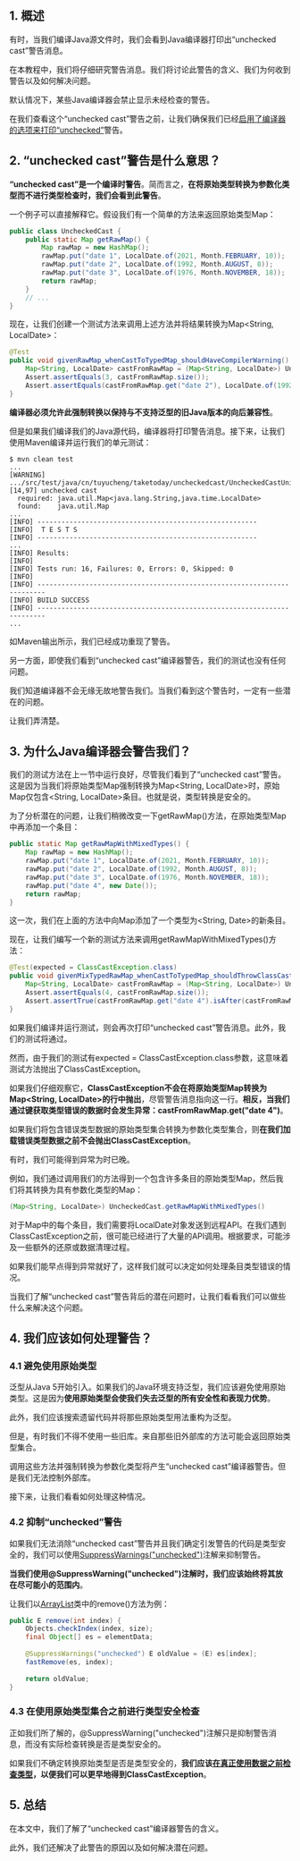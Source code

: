 ## 1. 概述

有时，当我们编译Java源文件时，我们会看到Java编译器打印出“unchecked cast”警告消息。

在本教程中，我们将仔细研究警告消息。我们将讨论此警告的含义、我们为何收到警告以及如何解决问题。

默认情况下，某些Java编译器会禁止显示未经检查的警告。

在我们查看这个“unchecked cast”警告之前，让我们确保我们已经[启用了编译器的选项来打印“unchecked”](https://www.baeldung.com/java-unchecked-conversion#enabling-the-unchecked-warning-option)警告。

## 2. “unchecked cast”警告是什么意思？

**“unchecked cast”是一个编译时警告**。简而言之，**在将原始类型转换为参数化类型而不进行类型检查时，我们会看到此警告**。

一个例子可以直接解释它。假设我们有一个简单的方法来返回原始类型Map：

```java
public class UncheckedCast {
    public static Map getRawMap() {
        Map rawMap = new HashMap();
        rawMap.put("date 1", LocalDate.of(2021, Month.FEBRUARY, 10));
        rawMap.put("date 2", LocalDate.of(1992, Month.AUGUST, 8));
        rawMap.put("date 3", LocalDate.of(1976, Month.NOVEMBER, 18));
        return rawMap;
    }
    // ...
}
```

现在，让我们创建一个测试方法来调用上述方法并将结果转换为Map<String, LocalDate>：

```java
@Test
public void givenRawMap_whenCastToTypedMap_shouldHaveCompilerWarning() {
    Map<String, LocalDate> castFromRawMap = (Map<String, LocalDate>) UncheckedCast.getRawMap();
    Assert.assertEquals(3, castFromRawMap.size());
    Assert.assertEquals(castFromRawMap.get("date 2"), LocalDate.of(1992, Month.AUGUST, 8));
}
```

**编译器必须允许此强制转换以保持与不支持泛型的旧Java版本的向后兼容性**。

但是如果我们编译我们的Java源代码，编译器将打印警告消息。接下来，让我们使用Maven编译并运行我们的单元测试：

```shell
$ mvn clean test
...
[WARNING] .../src/test/java/cn/tuyucheng/taketoday/uncheckedcast/UncheckedCastUnitTest.java:[14,97] unchecked cast
  required: java.util.Map<java.lang.String,java.time.LocalDate>
  found:    java.util.Map
...
[INFO] -------------------------------------------------------
[INFO]  T E S T S
[INFO] -------------------------------------------------------
...
[INFO] Results:
[INFO] 
[INFO] Tests run: 16, Failures: 0, Errors: 0, Skipped: 0
[INFO] 
[INFO] ------------------------------------------------------------------------
[INFO] BUILD SUCCESS
[INFO] ------------------------------------------------------------------------
...
```

如Maven输出所示，我们已经成功重现了警告。

另一方面，即使我们看到“unchecked cast”编译器警告，我们的测试也没有任何问题。

我们知道编译器不会无缘无故地警告我们。当我们看到这个警告时，一定有一些潜在的问题。

让我们弄清楚。

## 3. 为什么Java编译器会警告我们？

我们的测试方法在上一节中运行良好，尽管我们看到了“unchecked cast”警告。这是因为当我们将原始类型Map强制转换为Map<String, LocalDate\>时，原始Map仅包含<String, LocalDate\>条目。也就是说，类型转换是安全的。

为了分析潜在的问题，让我们稍微改变一下getRawMap()方法，在原始类型Map中再添加一个条目：

```java
public static Map getRawMapWithMixedTypes() {
    Map rawMap = new HashMap();
    rawMap.put("date 1", LocalDate.of(2021, Month.FEBRUARY, 10));
    rawMap.put("date 2", LocalDate.of(1992, Month.AUGUST, 8));
    rawMap.put("date 3", LocalDate.of(1976, Month.NOVEMBER, 18));
    rawMap.put("date 4", new Date());
    return rawMap;
}
```

这一次，我们在上面的方法中向Map添加了一个类型为<String, Date\>的新条目。

现在，让我们编写一个新的测试方法来调用getRawMapWithMixedTypes()方法：

```java
@Test(expected = ClassCastException.class)
public void givenMixTypedRawMap_whenCastToTypedMap_shouldThrowClassCastException() {
    Map<String, LocalDate> castFromRawMap = (Map<String, LocalDate>) UncheckedCast.getRawMapWithMixedTypes();
    Assert.assertEquals(4, castFromRawMap.size());
    Assert.assertTrue(castFromRawMap.get("date 4").isAfter(castFromRawMap.get("date 3")));
}
```

如果我们编译并运行测试，则会再次打印“unchecked cast”警告消息。此外，我们的测试将通过。

然而，由于我们的测试有expected = ClassCastException.class参数，这意味着测试方法抛出了ClassCastException。

如果我们仔细观察它，**ClassCastException不会在将原始类型Map转换为Map<String, LocalDate\>的行中抛出**，尽管警告消息指向这一行。**相反，当我们通过键获取类型错误的数据时会发生异常：castFromRawMap.get("date 4")**。 

如果我们将包含错误类型数据的原始类型集合转换为参数化类型集合，则**在我们加载错误类型数据之前不会抛出ClassCastException**。

有时，我们可能得到异常为时已晚。

例如，我们通过调用我们的方法得到一个包含许多条目的原始类型Map，然后我们将其转换为具有参数化类型的Map：

```java
(Map<String, LocalDate>) UncheckedCast.getRawMapWithMixedTypes()
```

对于Map中的每个条目，我们需要将LocalDate对象发送到远程API。在我们遇到ClassCastException之前，很可能已经进行了大量的API调用。根据要求，可能涉及一些额外的还原或数据清理过程。

如果我们能早点得到异常就好了，这样我们就可以决定如何处理条目类型错误的情况。

当我们了解“unchecked cast”警告背后的潜在问题时，让我们看看我们可以做些什么来解决这个问题。

## 4. 我们应该如何处理警告？

### 4.1 避免使用原始类型

泛型从Java 5开始引入。如果我们的Java环境支持泛型，我们应该避免使用原始类型。这是因为**使用原始类型会使我们失去泛型的所有安全性和表现力优势**。

此外，我们应该搜索遗留代码并将那些原始类型用法重构为泛型。

但是，有时我们不得不使用一些旧库。来自那些旧外部库的方法可能会返回原始类型集合。

调用这些方法并强制转换为参数化类型将产生“unchecked cast”编译器警告。但是我们无法控制外部库。

接下来，让我们看看如何处理这种情况。

### 4.2 抑制“unchecked”警告

如果我们无法消除“unchecked cast”警告并且我们确定引发警告的代码是类型安全的，我们可以使用[SuppressWarnings("unchecked")](https://www.baeldung.com/java-unchecked-conversion#1-suppressing-the-warning)注解来抑制警告。

**当我们使用@SuppressWarning("unchecked")注解时，我们应该始终将其放在尽可能小的范围内**。

让我们以[ArrayList](https://www.baeldung.com/java-arraylist)类中的remove()方法为例：

```java
public E remove(int index) {
    Objects.checkIndex(index, size);
    final Object[] es = elementData;
                                                              
    @SuppressWarnings("unchecked") E oldValue = (E) es[index];
    fastRemove(es, index);
                                                              
    return oldValue;
}
```

### 4.3 在使用原始类型集合之前进行类型安全检查

正如我们所了解的，@SuppressWarning("unchecked")注解只是抑制警告消息，而没有实际检查转换是否是类型安全的。

如果我们不确定转换原始类型是否是类型安全的，**我们应该[在真正使用数据之前检查类型](https://www.baeldung.com/java-unchecked-conversion#2-checking-type-conversion-before-using-the-raw-type-collection)，以便我们可以更早地得到ClassCastException**。

## 5. 总结

在本文中，我们了解了“unchecked cast”编译器警告的含义。

此外，我们还解决了此警告的原因以及如何解决潜在问题。